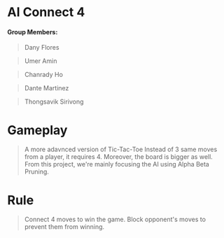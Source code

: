 # AI Connect 4 

#### Group Members:  
> Dany Flores

> Umer Amin 

> Chanrady Ho 

> Dante Martinez 

> Thongsavik Sirivong


# Gameplay  
> A more adavnced version of Tic-Tac-Toe
> Instead of 3 same moves from a player, it requires 4.
> Moreover, the board is bigger as well.
> From this project, we're mainly focusing the AI using Alpha Beta Pruning.

# Rule  
> Connect 4 moves to win the game.
> Block opponent's moves to prevent them from winning.
